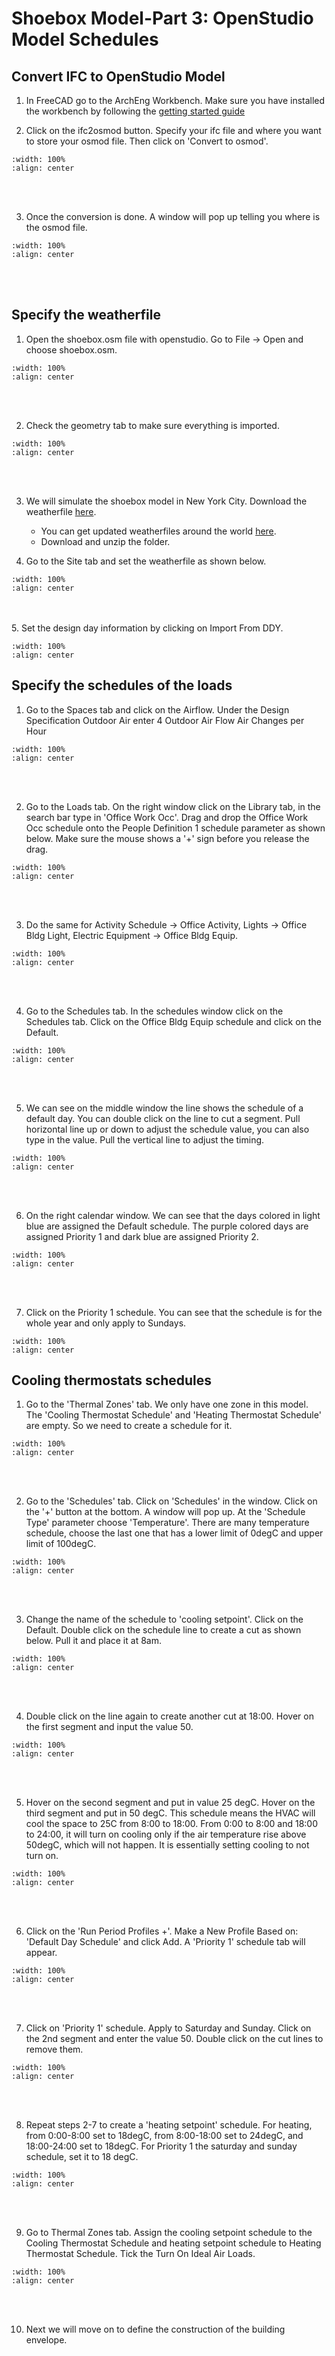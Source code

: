# Shoebox Model-Part 3: OpenStudio Model Schedules

## Convert IFC to OpenStudio Model
1. In FreeCAD go to the ArchEng Workbench. Make sure you have installed the workbench by following the [getting started guide](02_shoebox.md#install-the-architecture-engineering-workbench)

2. Click on the ifc2osmod button. Specify your ifc file and where you want to store your osmod file. Then click on 'Convert to osmod'.
```{image} ../_static/shoebox3/shoe3_22.png
:width: 100%
:align: center
```
<br/><br/>

3. Once the conversion is done. A window will pop up telling you where is the osmod file.
```{image} ../_static/shoebox3/shoe3_23.png
:width: 100%
:align: center
```
<br/><br/>


##  Specify the weatherfile
1. Open the shoebox.osm file with openstudio. Go to File -> Open and choose shoebox.osm.
```{image} ../_static/shoebox3/shoe3_1.png
:width: 100%
:align: center
```
<br/><br/>

2. Check the geometry tab to make sure everything is imported.
```{image} ../_static/shoebox3/shoe3_2.png
:width: 100%
:align: center
```
<br/><br/>

3. We will simulate the shoebox model in New York City. Download the weatherfile <a href="https://climate.onebuilding.org/WMO_Region_4_North_and_Central_America/USA_United_States_of_America/NY_New_York/USA_NY_New.York-Downtown.Manhattan.Heli.720553_TMYx.2009-2023.zip" target="_blank">here</a>. 
    - You can get updated weatherfiles around the world <a href="https://climate.onebuilding.org/" target="_blank">here</a>.
    - Download and unzip the folder.

4. Go to the Site tab and set the weatherfile as shown below.
```{image} ../_static/shoebox3/shoe3_3.png
:width: 100%
:align: center
```
<br/><br/>
5. Set the design day information by clicking on Import From DDY.
```{image} ../_static/shoebox3/shoe3_4.png
:width: 100%
:align: center
```

## Specify the schedules of the loads
1. Go to the Spaces tab and click on the Airflow. Under the Design Specification Outdoor Air enter 4 Outdoor Air Flow Air Changes per Hour
```{image} ../_static/shoebox3/shoe3_5.png
:width: 100%
:align: center
```
<br/><br/>

2. Go to the Loads tab. On the right window click on the Library tab, in the search bar type in 'Office Work Occ'. Drag and drop the Office Work Occ schedule onto the People Definition 1 schedule parameter as shown below. Make sure the mouse shows a '+' sign before you release the drag.
```{image} ../_static/shoebox3/shoe3_6.png
:width: 100%
:align: center
```
<br/><br/>

3. Do the same for Activity Schedule -> Office Activity, Lights -> Office Bldg Light, Electric Equipment -> Office Bldg Equip. 
```{image} ../_static/shoebox3/shoe3_8.png
:width: 100%
:align: center
```
<br/><br/>

4. Go to the Schedules tab. In the schedules window click on the Schedules tab. Click on the Office Bldg Equip schedule and click on the Default.
```{image} ../_static/shoebox3/shoe3_9.png
:width: 100%
:align: center
```
<br/><br/>

5. We can see on the middle window the line shows the schedule of a default day. You can double click on the line to cut a segment. Pull horizontal line up or down to adjust the schedule value, you can also type in the value. Pull the vertical line to adjust the timing.
```{image} ../_static/shoebox3/shoe3_10.png
:width: 100%
:align: center
```
<br/><br/>

6. On the right calendar window. We can see that the days colored in light blue are assigned the Default schedule. The purple colored days are assigned Priority 1 and dark blue are assigned Priority 2.  
```{image} ../_static/shoebox3/shoe3_11.png
:width: 100%
:align: center
```
<br/><br/>

7. Click on the Priority 1 schedule. You can see that the schedule is for the whole year and only apply to Sundays.
```{image} ../_static/shoebox3/shoe3_12.png
:width: 100%
:align: center
```

## Cooling thermostats schedules
1. Go to the 'Thermal Zones' tab. We only have one zone in this model. The 'Cooling Thermostat Schedule' and 'Heating Thermostat Schedule' are empty. So we need to create a schedule for it.
```{image} ../_static/shoebox3/shoe3_13.png
:width: 100%
:align: center
```
<br/><br/>

2. Go to the 'Schedules' tab. Click on 'Schedules' in the window. Click on the '+' button at the bottom. A window will pop up. At the 'Schedule Type' parameter choose 'Temperature'. There are many temperature schedule, choose the last one that has a lower limit of 0degC and upper limit of 100degC.
```{image} ../_static/shoebox3/shoe3_14.png
:width: 100%
:align: center
```
<br/><br/>

3. Change the name of the schedule to 'cooling setpoint'. Click on the Default. Double click on the schedule line to create a cut as shown below. Pull it and place it at 8am.
```{image} ../_static/shoebox3/shoe3_15.png
:width: 100%
:align: center
```
<br/><br/>

4. Double click on the line again to create another cut at 18:00. Hover on the first segment and input the value 50.
```{image} ../_static/shoebox3/shoe3_16.png
:width: 100%
:align: center
```
<br/><br/>

5. Hover on the second segment and put in value 25 degC. Hover on the third segment and put in 50 degC. This schedule means the HVAC will cool the space to 25C from 8:00 to 18:00. From 0:00 to 8:00 and 18:00 to 24:00, it will turn on cooling only if the air temperature rise above 50degC, which will not happen. It is essentially setting cooling to not turn on.
```{image} ../_static/shoebox3/shoe3_17.png
:width: 100%
:align: center
```
<br/><br/>


6. Click on the 'Run Period Profiles +'. Make a New Profile Based on: 'Default Day Schedule' and click Add. A 'Priority 1' schedule tab will appear.  
```{image} ../_static/shoebox3/shoe3_18.png
:width: 100%
:align: center
```
<br/><br/>

7. Click on 'Priority 1' schedule. Apply to Saturday and Sunday. Click on the 2nd segment and enter the value 50. Double click on the cut lines to remove them.
```{image} ../_static/shoebox3/shoe3_19.png
:width: 100%
:align: center
```
<br/><br/>

8. Repeat steps 2-7 to create a 'heating setpoint' schedule. For heating, from 0:00-8:00 set to 18degC, from 8:00-18:00 set to 24degC, and 18:00-24:00 set to 18degC. For Priority 1 the saturday and sunday schedule, set it to 18 degC.
```{image} ../_static/shoebox3/shoe3_20.png
:width: 100%
:align: center
```
<br/><br/>

9. Go to Thermal Zones tab. Assign the cooling setpoint schedule to the Cooling Thermostat Schedule and heating setpoint schedule to Heating Thermostat Schedule. Tick the Turn On Ideal Air Loads.
```{image} ../_static/shoebox3/shoe3_21.png
:width: 100%
:align: center
```
<br/><br/>

10. Next we will move on to define the construction of the building envelope. 
